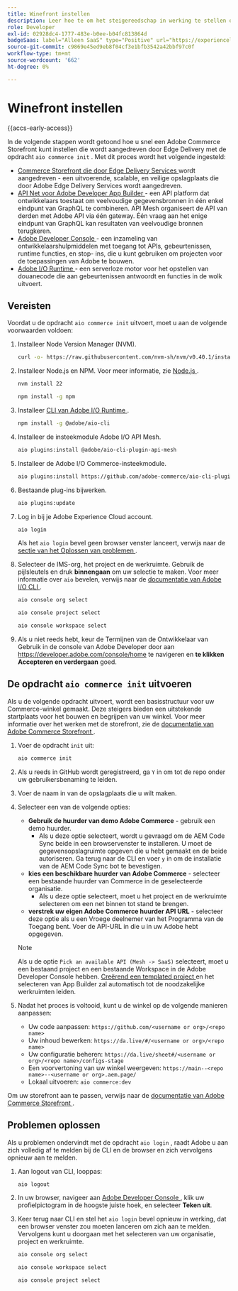 ```yaml
---
title: Winefront instellen
description: Leer hoe te om het steigereedschap in werking te stellen om uw  [!DNL Adobe Commerce as a Cloud Service]  storefront te opstelling.
role: Developer
exl-id: 02928dc4-1777-483e-b0ee-b04fc813864d
badgeSaas: label="Alleen SaaS" type="Positive" url="https://experienceleague.adobe.com/nl/docs/commerce/user-guides/product-solutions" tooltip="Alleen van toepassing op Adobe Commerce as a Cloud Service- en Adobe Commerce Optimizer-projecten (door Adobe beheerde SaaS-infrastructuur)."
source-git-commit: c9869e45ed9eb8f04cf3e1bfb3542a42bbf97c0f
workflow-type: tm+mt
source-wordcount: '662'
ht-degree: 0%

---
```


# Winefront instellen

{{accs-early-access}}

In de volgende stappen wordt getoond hoe u snel een Adobe Commerce Storefront kunt instellen die wordt aangedreven door Edge Delivery met de opdracht `aio commerce init` . Met dit proces wordt het volgende ingesteld:

* [ Commerce Storefront die door Edge Delivery Services ](https://experienceleague.adobe.com/developer/commerce/storefront/get-started/?lang=nl-NL) wordt aangedreven - een uitvoerende, scalable, en veilige opslagplaats die door Adobe Edge Delivery Services wordt aangedreven.
* [ API Net voor Adobe Developer App Builder ](https://developer.adobe.com/graphql-mesh-gateway/mesh/) - een API platform dat ontwikkelaars toestaat om veelvoudige gegevensbronnen in één enkel eindpunt van GraphQL te combineren. API Mesh organiseert de API van derden met Adobe API via één gateway. Één vraag aan het enige eindpunt van GraphQL kan resultaten van veelvoudige bronnen terugkeren.
* [ Adobe Developer Console ](https://developer.adobe.com/developer-console/docs/guides/) - een inzameling van ontwikkelaarshulpmiddelen met toegang tot APIs, gebeurtenissen, runtime functies, en stop- ins, die u kunt gebruiken om projecten voor de toepassingen van Adobe te bouwen.
* [ Adobe I/O Runtime ](https://developer.adobe.com/runtime/docs/) - een serverloze motor voor het opstellen van douanecode die aan gebeurtenissen antwoordt en functies in de wolk uitvoert.

## Vereisten

Voordat u de opdracht `aio commerce init` uitvoert, moet u aan de volgende voorwaarden voldoen:

1. Installeer Node Version Manager (NVM).

   ```bash
   curl -o- https://raw.githubusercontent.com/nvm-sh/nvm/v0.40.1/install.sh | bash
   ```

1. Installeer Node.js en NPM. Voor meer informatie, zie [ Node.js ](https://nodejs.org/en/).

   ```bash
   nvm install 22
   ```

   ```bash
   npm install -g npm
   ```

1. Installeer [ CLI van Adobe I/O Runtime ](https://developer.adobe.com/runtime/docs/guides/tools/cli_install/).

   ```bash
   npm install -g @adobe/aio-cli
   ```

1. Installeer de insteekmodule Adobe I/O API Mesh.

   ```bash
   aio plugins:install @adobe/aio-cli-plugin-api-mesh
   ```

1. Installeer de Adobe I/O Commerce-insteekmodule.

   ```bash
   aio plugins:install https://github.com/adobe-commerce/aio-cli-plugin-commerce
   ```

1. Bestaande plug-ins bijwerken.

   ```bash
   aio plugins:update
   ```

1. Log in bij je Adobe Experience Cloud account.

   ```bash
   aio login
   ```

   Als het `aio login` bevel geen browser venster lanceert, verwijs naar de [ sectie van het Oplossen van problemen ](#troubleshooting).

1. Selecteer de IMS-org, het project en de werkruimte. Gebruik de pijlsleutels en druk **binnengaan** om uw selectie te maken. Voor meer informatie over `aio` bevelen, verwijs naar de [ documentatie van Adobe I/O CLI ](https://github.com/adobe/aio-cli-plugin-console?tab=readme-ov-file#commands).

   ```bash
   aio console org select
   ```

   ```bash
   aio console project select
   ```

   ```bash
   aio console workspace select
   ```

1. Als u niet reeds hebt, keur de Termijnen van de Ontwikkelaar van Gebruik in de console van Adobe Developer door aan https://developer.adobe.com/console/home te navigeren en **te klikken Accepteren en verdergaan** goed.

## De opdracht `aio commerce init` uitvoeren

Als u de volgende opdracht uitvoert, wordt een basisstructuur voor uw Commerce-winkel gemaakt. Deze steigers bieden een uitstekende startplaats voor het bouwen en begrijpen van uw winkel. Voor meer informatie over het werken met de storefront, zie de [ documentatie van Adobe Commerce Storefront ](https://experienceleague.adobe.com/developer/commerce/storefront/?lang=nl-NL).


1. Voer de opdracht `init` uit:

   ```bash
   aio commerce init
   ```

1. Als u reeds in GitHub wordt geregistreerd, ga `Y` in om tot de repo onder uw gebruikersbenaming te leiden.

1. Voer de naam in van de opslagplaats die u wilt maken.

1. Selecteer een van de volgende opties:

   * **Gebruik de huurder van demo Adobe Commerce** - gebruik een demo huurder.
      * Als u deze optie selecteert, wordt u gevraagd om de AEM Code Sync beide in een browservenster te installeren. U moet de gegevensopslagruimte opgeven die u hebt gemaakt en de beide autoriseren. Ga terug naar de CLI en voer `y` in om de installatie van de AEM Code Sync bot te bevestigen.
   * **kies een beschikbare huurder van Adobe Commerce** - selecteer een bestaande huurder van Commerce in de geselecteerde organisatie.
      * Als u deze optie selecteert, moet u het project en de werkruimte selecteren om een net binnen tot stand te brengen.
   * **verstrek uw eigen Adobe Commerce huurder API URL** - selecteer deze optie als u een Vroege deelnemer van het Programma van de Toegang bent. Voer de API-URL in die u in uw Adobe hebt opgegeven.

   >[!NOTE]
   >
   >Als u de optie `Pick an available API (Mesh -> SaaS)` selecteert, moet u een bestaand project en een bestaande Workspace in de Adobe Developer Console hebben. [ Creërend een templated project ](https://developer.adobe.com/developer-console/docs/guides/projects/projects-template/) en het selecteren van App Builder zal automatisch tot de noodzakelijke werkruimten leiden.

1. Nadat het proces is voltooid, kunt u de winkel op de volgende manieren aanpassen:

   * Uw code aanpassen: `https://github.com/<username or org>/<repo name>`
   * Uw inhoud bewerken: `https://da.live/#/<username or org>/<repo name>`
   * Uw configuratie beheren: `https://da.live/sheet#/<username or org>/<repo name>/configs-stage`
   * Een voorvertoning van uw winkel weergeven: `https://main--<repo name>--<username or org>.aem.page/`
   * Lokaal uitvoeren: `aio commerce:dev`

Om uw storefront aan te passen, verwijs naar de [ documentatie van Adobe Commerce Storefront ](https://experienceleague.adobe.com/developer/commerce/storefront/?lang=nl-NL).

## Problemen oplossen

Als u problemen ondervindt met de opdracht `aio login` , raadt Adobe u aan zich volledig af te melden bij de CLI en de browser en zich vervolgens opnieuw aan te melden.

1. Aan logout van CLI, looppas:

   ```bash
   aio logout
   ```

1. In uw browser, navigeer aan [ Adobe Developer Console ](https://developer.adobe.com/console), klik uw profielpictogram in de hoogste juiste hoek, en selecteer **Teken uit**.

1. Keer terug naar CLI en stel het `aio login` bevel opnieuw in werking, dat een browser venster zou moeten lanceren om zich aan te melden. Vervolgens kunt u doorgaan met het selecteren van uw organisatie, project en werkruimte.

   ```bash
   aio console org select
   ```

   ```bash
   aio console workspace select
   ```

   ```bash
   aio console project select
   ```
